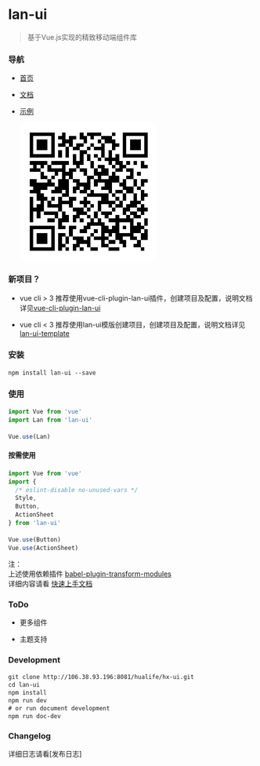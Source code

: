 # lan-ui

> 基于Vue.js实现的精致移动端组件库

### 导航

- [首页](http://sales-int.ihxlife.com/hualifeui/docs/index.html)
- [文档](http://sales-int.ihxlife.com/hualifeui/docs/index.html#/zh-CN)
- [示例](http://sales-int.ihxlife.com/hualifeui/docs/index.html#/zh-CN/example)

  ![示例二维码](./assets/example-qr.png)

### 新项目？

- vue cli > 3
  推荐使用vue-cli-plugin-lan-ui插件，创建项目及配置，说明文档详见[vue-cli-plugin-lan-ui](http://106.38.93.196:8081/hx-ui/vue-cli-plugin-hx-ui)

- vue cli < 3
  推荐使用lan-ui模版创建项目，创建项目及配置，说明文档详见[lan-ui-template](http://106.38.93.196:8081/hx-ui/hx-ui-template)

### 安装

```shell
npm install lan-ui --save
```

### 使用

```js
import Vue from 'vue'
import Lan from 'lan-ui'

Vue.use(Lan)
```

#### 按需使用

```js
import Vue from 'vue'
import {
  /* eslint-disable no-unused-vars */
  Style,
  Button,
  ActionSheet
} from 'lan-ui'

Vue.use(Button)
Vue.use(ActionSheet)
```

注：  
上述使用依赖插件 [babel-plugin-transform-modules](https://www.npmjs.com/package/babel-plugin-transform-modules)  
详细内容请看 [快速上手文档](http://sales-int.ihxlife.com/hualifeui/docs/index.html#/zh-CN/docs/quick-start)

### ToDo

- 更多组件

- 主题支持

### Development

```shell
git clone http://106.38.93.196:8081/hualife/hx-ui.git
cd lan-ui
npm install
npm run dev
# or run document development
npm run doc-dev
```

### Changelog

详细日志请看[发布日志]
